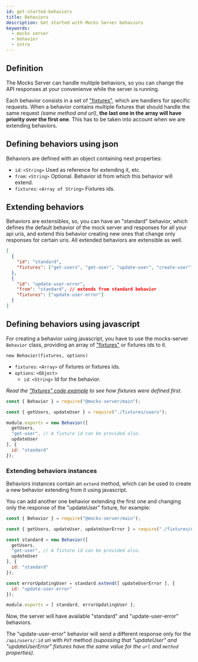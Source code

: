 ```yaml
---
id: get-started-behaviors
title: Behaviors
description: Get started with Mocks Server behaviors
keywords:
  - mocks server
  - behavior
  - intro
---
```


## Definition

The Mocks Server can handle multiple behaviors, so you can change the API responses at your convenienve while the server is running.

Each behavior consists in a set of ["fixtures"](get-started-fixtures.md), which are handlers for specific requests. When a behavior contains multiple fixtures that should handle the same request _(same method and url)_, __the last one in the array will have priority over the first one__. This has to be taken into account when we are extending behaviors.

## Defining behaviors using json

Behaviors are defined with an object containing next properties:

* `id`: `<String>` Used as reference for extending it, etc.
* `from`: `<String>` Optional. Behavior id from which this behavior will extend.
* `fixtures`: `<Array of String>` Fixtures ids.


## Extending behaviors

Behaviors are extensibles, so, you can have an "standard" behavior, which defines the default behavior of the mock server and responses for all your api uris, and extend this behavior creating new ones that change only responses for certain uris. All extended behaviors are extensible as well.

```json
[
  {
    "id": "standard",
    "fixtures": ["get-users", "get-user", "update-user", "create-user"]
  },
  {
    "id": "update-user-error",
    "from": "standard", // extends from standard behavior
    "fixtures": ["update-user-error"]
  }
]
```


## Defining behaviors using javascript

For creating a behavior using javascript, you have to use the mocks-server `Behavior` class, providing an array of ["fixtures"](get-started-fixtures.md) or fixtures ids to it.

`new Behavior(fixtures, options)`
* `fixtures`: `<Array>` of fixtures or fixtures ids.
* `options`: `<Object>`
  * `id`: `<String>` Id for the behavior.

_Read the ["fixtures" code example](get-started-fixtures.md#examples) to see how fixtures were defined first._

```javascript
const { Behavior } = require("@mocks-server/main");

const { getUsers, updateUser } = require("./fixtures/users");

module.exports = new Behavior([
  getUsers,
  "get-user", // A fixture id can be provided also.
  updateUser
], {
  id: "standard"
});
```

### Extending behaviors instances

Behaviors instances contain an `extend` method, which can be used to create a new behavior extending from it using javascript.

You can add another one behavior extending the first one and changing only the response of the "updateUser" fixture, for example:

```javascript
const { Behavior } = require("@mocks-server/main");

const { getUsers, updateUser, updateUserError } = require("./fixtures/users");

const standard = new Behavior([
  getUsers,
  "get-user", // A fixture id can be provided also.
  updateUser
], {
  id: "standard"
});

const errorUpdatingUser = standard.extend([ updateUserError ], {
  id: "update-user-error"
});

module.exports = [ standard, errorUpdatingUser ];
```

Now, the server will have available "standard" and "update-user-error" behaviors.

The "update-user-error" behavior will send a different response only for the `/api/users/:id` uri with `PUT` method _(supossing that "updateUser" and "updateUserError" fixtures have the same value for the `url` and `method` properties)_.

